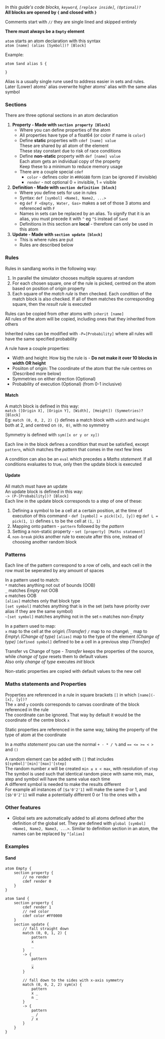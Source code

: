 *In this guide's code blocks, `keyword`, `[replace inside]`, `(Optional)?`*\
**All blocks are opened by `{` and closed with `}`**

Comments start with `//` they are single lined and skipped entirely

**There must always be a `Empty` element**

`atom` starts an atom declaration with this syntax\
`atom [name] (alias [Symbol])? [Block]`

Example:
```
atom Sand alias S {

}
```

Alias is a usually single rune used to address easier in sets and rules.\
Later (Lower) atoms' alias overwrite higher atoms' alias with the same alias symbol

### Sections
There are three optional sections in an atom declaration
1) **Property - Made with `section property [Block]`**
   - Where you can define properties of the atom
   - All properties have type of a float64 (or color if name is `color`)
   - Define **static** properties with `cdef [name] value`\
    These are shared by all atom of the element\
    These stay constant due to risk of race conditions
   - Define **non-static** property with `def [name] value`\
    Each atom gets an individual copy of the property\
    Keep these to a minimum to reduce memory usage
   - There are a couple special `cdef`
     - `color` - defines color in `#RRGGBB` form (can be ignored if invisible)
     - `render` - not optional 0 = invisible, 1 = visible
2) **Definition - Made with `section definition [block]`**
   - Where you define sets for use in rules
   - Syntax: `def [symbol] <Name1, Name2, ...>`
   - eg `def F <Empty, Water, Gas>` makes a set of those 3 atoms and referenced with `F`
   - Names in sets can be replaced by an alias. To signify that it is an alias, you must precede it with `^` eg `^S` instead of `Sand`
   - Definitions in this section are **local** - therefore can only be used in this atom
3) **Update - Made with `section update [block]`**
   - This is where rules are put
   - Rules are described below


### Rules
Rules in sandlang works in the following way:
1) In parallel the simulator chooses multiple squares at random
2) For each chosen square, one of the rule is picked, centred on the atom based on position of origin property
3) Each square of the *match rule* is then checked. Each condition of the match block is also checked. If all of them matches the corresponding square, then the *result rule* is executed

Rules can be copied from other atoms with `inherit [name]`\
All rules of the atom will be copied, including ones that they inherited from others

Inherited rules can be modified with `-P=[Probability]` where all rules will have the same specified probability

A rule have a couple properties:
- Width and height: How big the rule is - **Do not make it over 10 blocks in width OR height**
- Posiiton of origin: The coordinate of the atom that the rule centres on (Described more below)
- Symmetries on either direction (Optional)
- Probability of execution (Optional) (from 0-1 inclusive)

#### Match
A match block is defined in this way:\
`match ([Origin X], [Origin Y], [Width], [Height]) (Symmetries)? [Block]`\
Eg: `match (0, 0, 2, 2) {}` defines a match block with `width` and `height` both at 2, and centred on `(0, 0)`, with no symmetry

Symmetry is defined with `sym([x or y or xy])`

Each line in the block defines a condition that must be satisfied, except `pattern`, which matches the *pattern* that comes in the next few lines

A condition can also be an `eval` which precedes a *Maths statement*. If all conditions evaluates to true, only then the update block is executed

#### Update
All match must have an update\
An update block is defined in this way:\
`-> (P-[Probability])? [Block]`\
Each line in the update block corresponds to a step of one of these:
1) Defining a symbol to be a cell at a certain position, at the time of execution of this command - `def [symbol] = pick([x], [y])` eg `def L = pick(1, 1)` defines `L` to be the cell at `(1, 1)`
2) Mapping onto pattern - `pattern` followed by the *pattern*
3) Setting a non-static property - `set [property] [Maths statement]`
4) `non-break` picks another rule to execute after this one, instead of choosing another random block

### Patterns
Each line of the pattern correspond to a row of cells, and each cell in the row must be seperated by any amount of spaces

In a pattern used to match:\
`*` matches anything not out of bounds (OOB)\
`_` matches *Empty* not OOB\
`e` matches OOB\
`[alias]` matches only that block type\
`[set symbol]` matches anything that is in the set (sets have priority over alias if they are the same symbol)\
`~[set symbol]` matches anything not in the set
`n` matches non-*Empty*

In a pattern used to map:\
`x` map to the cell at the origin\ *(Transfer)*
`/` map to no change\ 
`_` map to *Empty*\ *(Change of type)*
`[alias]` map to the type of the element *(Change of type)*
`[defined symbol]` defined to be a cell in a previous step *(Transfer)*

Transfer vs Change of type - *Transfer* keeps the properties of the source, while *change of type* resets them to default values\
Also only *change of type* executes *init* block

Non-static properties are copied with default values to the new cell

### Maths statements and Properties
Properties are referenced in a rule in square brackets `[]` in which `[name](-[x], [y])?`\
The `x` and `y` coords corresponds to canvas coordinate of the block referenced in the rule\
The coordinate can be ignored. That way by default it would be the coordinate of the centre block `x` 

Static properties are referenced in the same way, taking the property of the type of atom at the coordinate

In a *maths statement* you can use the normal `+ - * / %` and `== <= >= < >` and `()`

A random element can be added with `[]` that includes `$[symbol]'[min]'[max]'[step]`\
The random number *x* will be created `min ≤ x < max`, with resolution of `step`\
The symbol is used such that identical random piece with same min, max, step and symbol will have the same value each time\
A different symbol is needed to make the results different\
For example all instances of `[$a'0'2'1]` will make the same 0 or 1, and `[$b'0'2'1]` will make a potentially different 0 or 1 to the ones with `a`

### Other features
- Global sets are automatically added to all atoms defined after the definition of the global set. They are defined with `global [symbol] <Name1, Name2, Name3, ...>`. Similar to definition section in an atom, the names can be replaced by `^[alias]`

### Examples
#### Sand
```
atom Empty {
    section property {
        // no render
        cdef render 0
    }
}

atom Sand {
    section property {
        cdef render 1
        // red color
        cdef color #FF0000
    }
    section update {
        // fall straight down
        match (0, 0, 1, 2) {
            pattern
            x
            _
        }
        -> {
            pattern
            _
            x
        }

        // fall down to the sides with x-axis symmetry
        match (0, 0, 2, 2) sym(x) {
            pattern
            x _
            n _
        }
        -> {
            pattern
            _ /
            / x
        }
    }
}
```

